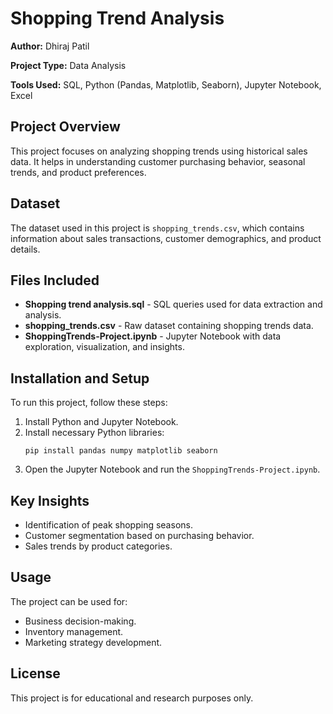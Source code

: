 <title>Shopping Trend Analysis</title>
<body>
<h1>Shopping Trend Analysis</h1>
     <p><strong>Author:</strong> Dhiraj Patil</p>
     <p><strong>Project Type:</strong> Data Analysis</p>
     <p><strong>Tools Used:</strong> SQL, Python (Pandas, Matplotlib, Seaborn), Jupyter Notebook, Excel</p>

<h2>Project Overview</h2>
     <p>This project focuses on analyzing shopping trends using historical sales data. It helps in understanding customer purchasing behavior, seasonal trends, and product preferences.</p>

<h2>Dataset</h2>
     <p>The dataset used in this project is <code>shopping_trends.csv</code>, which contains information about sales transactions, customer demographics, and product details.</p>

<h2>Files Included</h2>
     <ul>
         <li><strong>Shopping trend analysis.sql</strong> - SQL queries used for data extraction and analysis.</li>
         <li><strong>shopping_trends.csv</strong> - Raw dataset containing shopping trends data.</li>
         <li><strong>ShoppingTrends-Project.ipynb</strong> - Jupyter Notebook with data exploration, visualization, and insights.</li>
     </ul>

<h2>Installation and Setup</h2>
     <p>To run this project, follow these steps:</p>
     <ol>
         <li>Install Python and Jupyter Notebook.</li>
         <li>Install necessary Python libraries:</li>
         <pre><code>pip install pandas numpy matplotlib seaborn</code></pre>
         <li>Open the Jupyter Notebook and run the <code>ShoppingTrends-Project.ipynb</code>.</li>
     </ol>

<h2>Key Insights</h2>
     <ul>
         <li>Identification of peak shopping seasons.</li>
         <li>Customer segmentation based on purchasing behavior.</li>
         <li>Sales trends by product categories.</li>
     </ul>

<h2>Usage</h2>
     <p>The project can be used for:</p>
     <ul>
         <li>Business decision-making.</li>
         <li>Inventory management.</li>
         <li>Marketing strategy development.</li>
     </ul>

<h2>License</h2>
     <p>This project is for educational and research purposes only.</p>
